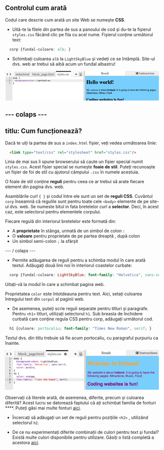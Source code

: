 ## Controlul cum arată

Codul care descrie cum arată un site Web se numește **CSS**.

- Uită-te la filele din partea de sus a panoului de cod și du-te la fișierul `styles.css` făcând clic pe fila cu acel nume. Fișierul conține următorul text:

```css
  corp {fundal-culoare: alb; }
```

- Schimbați culoarea `alb` la `LightSkyBlue` și vedeți ce se întâmplă. Site-ul dvs. web ar trebui să aibă acum un fundal albastru! 

![Exemplu cu fundal albastru](images/egFirstCSSbluebg.png)

## \--- colaps \---

## titlu: Cum funcționează?

Dacă te uiți la partea de sus a `index.html` fișier, veți vedea următoarea linie:

```html
  <link type="text/css" rel="stylesheet" href="styles.css"/>
```

Linia de mai sus îi spune browserului să caute un fișier special numit `styles.css`. Acest fișier special se numește **foaie de stil**. Puteți recunoaște un fișier de foi de stil cu ajutorul câmpului `.css` în numele acestuia.

O foaie de stil conține **reguli** pentru ceea ce ar trebui să arate fiecare element din pagina dvs. web.

Asamblările curl `{ }` și codul între ele sunt un set de **reguli CSS**. Cuvântul `corp` înseamnă că regulile sunt pentru toate cele `<body>` elemente de pe site-ul dvs. web. Se numeste bitul in fata bretelelor curl a **selector**. Deci, în acest caz, este selectorul pentru elementele corpului.

Fiecare regulă din interiorul bretelelor este formată din:

- A **proprietate** în stânga, urmată de un simbol de colon `:`
- O **valoare** pentru proprietate de pe partea dreaptă , după colon
- Un simbol semi-colon `;` la sfârșit

\--- / colaps \---

- Permite adăugarea de reguli pentru a schimba modul în care arată textul. Adăugați două linii noi în interiorul coastelor curbate:

```css
  corp {fundal-culoare: LightSkyBlue; font-family: "Helvetica", sans-serif; culoare: violet; }
```

Uitați-vă la modul în care a schimbat pagina web.

Proprietatea `color` este întotdeauna pentru text. Aici, setați culoarea întregului text din `corpul` al paginii web.

- De asemenea, puteți scrie reguli separate pentru titluri și paragrafe. Pentru `<h1>` titluri, utilizați selectorul `h1`. Sub breasla de închidere curbată care conține regula CSS pentru corp, adăugați următorul cod.

```css
  h1 {culoare: portocaliu; font-family: "Times New Roman", serif; }
```

Textul dvs. din titlu trebuie să fie acum portocaliu, cu paragraful purpuriu ca înainte.

![Rezultatul noului cod CSS](images/egCssColorsFonts.png)

Observați că literele arată, de asemenea, diferite, precum și culoarea diferită? Acest lucru se datorează faptului că ați schimbat familia de fonturi ****. Puteți găsi mai multe fonturi [aici](http://dojo.soy/web-font-families).

- Încercați să adăugați un set de reguli pentru pozițiile `<h2>` , utilizând selectorul `h2`.

- De ce nu experimentați diferite combinații de culori pentru text și fundal? Există multe culori disponibile pentru utilizare. Găsiți o listă completă a acestora [aici](http://dojo.soy/web-color-names).